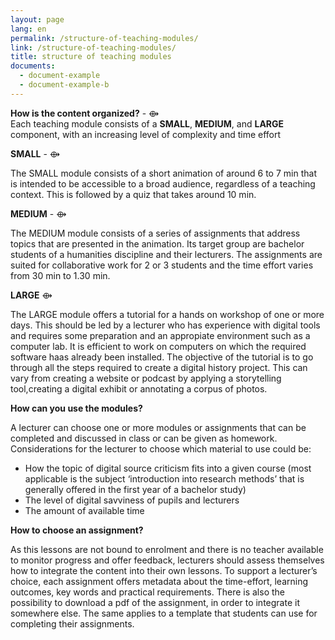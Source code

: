 ```yaml
---
layout: page
lang: en
permalink: /structure-of-teaching-modules/
link: /structure-of-teaching-modules/
title: structure of teaching modules
documents:
  - document-example
  - document-example-b
---
```

 



<!-- more -->


**How is the content organized?** - ⟴    
Each teaching module consists of a **SMALL**, **MEDIUM**, and **LARGE** component, with an increasing level of complexity and time effort 


**SMALL**  - ⟴    
 
The SMALL module consists of a short animation of around 6 to 7 min that is intended to be accessible to a broad audience, regardless of a teaching context. This is followed by a quiz that takes around 10 min.

**MEDIUM** - ⟴  

The MEDIUM module consists of a series of assignments that address topics that are presented in the animation. Its target group are bachelor students of a humanities discipline and their lecturers. The assignments are suited for collaborative work for 2 or 3 students and the time effort varies from 30 min to 1.30 min.

**LARGE** ⟴

The LARGE module offers a tutorial for a hands on workshop of one or more days. This should be led by a lecturer who has experience with digital tools and requires some preparation and an appropiate environment such as a computer lab. It is efficient to work on computers on which the required software haas already been installed. 
The objective of the tutorial is to go through all the steps required to create a digital history project. This can vary from creating a  website or podcast by applying  a storytelling tool,creating a digital exhibit or annotating a corpus of photos. 


**How can you use the modules?**

A lecturer can choose one or more modules or assignments that can be completed and discussed in class or can be given as homework. Considerations for the lecturer to choose which material to use could be: 
- How the topic of digital source criticism fits into a given course (most applicable is the subject ‘introduction into research methods’ that is generally offered in the first year of a bachelor study)
- The level of digital savviness of pupils and lecturers
- The amount of available time 

**How to choose an assignment?**

As this lessons are not bound to enrolment and there is no teacher available to monitor progress and offer feedback, lecturers should assess themselves how to integrate the content into their own lessons. To support a lecturer’s choice, each assignment offers metadata about the time-effort, learning outcomes, key words and practical requirements. There is also the possibility to  download a pdf of the assignment, in order to integrate it somewhere else. The same applies to a template that students can use for completing their assignments.




